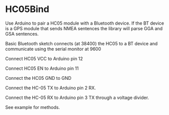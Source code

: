 # HC05Bind
Use Arduino to pair a HC05 module with a Bluetooth device. If the BT device is a GPS module that sends NMEA sentences the library will parse GGA and GSA sentences.

Basic Bluetooth sketch connects (at 38400) the HC05 to a BT device
and communicate using the serial monitor at 9600

Connect HC05 VCC to Arduino pin 12

Connect HC05 EN to Arduino pin 11

Connect the HC05 GND to GND

Connect the HC-05 TX to Arduino pin 2 RX.

Connect the HC-05 RX to Arduino pin 3 TX through a voltage divider.

See example for methods.
